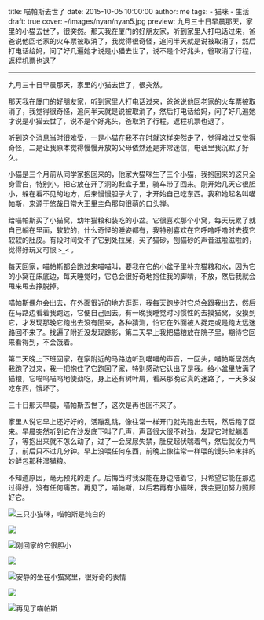 title: 喵帕斯去世了
date: 2015-10-05 10:00:00
author: me
tags:
    - 猫咪
    - 生活
draft: true
cover: -/images/nyan/nyan5.jpg
preview: 九月三十日早晨那天，家里的小猫去世了，很突然。那天我在厦门的好朋友家，听到家里人打电话过来，爸爸说他回老家的火车票被取消了，我觉得很奇怪，追问半天就是说被取消了，然后打电话给妈，问了好几遍她才说是小猫去世了，说不是个好兆头，爸取消了行程，返程机票也退了

---

九月三十日早晨那天，家里的小猫去世了，很突然。

那天我在厦门的好朋友家，听到家里人打电话过来，爸爸说他回老家的火车票被取消了，我觉得很奇怪，追问半天就是说被取消了，然后打电话给妈，问了好几遍她才说是小猫去世了，说不是个好兆头，爸取消了行程，返程机票也退了。

听到这个消息当时很难受，一是小猫在我不在时就这样突然走了，觉得难过又觉得奇怪，二是让我原本觉得慢慢开放的父母依然还是非常迷信，电话里我沉默了好久。

小猫是三个月前从同学家抱回来的，他家大猫咪生了三个小猫，我抱回来的这只全身雪白，特别小。把它放在开了洞的鞋盒子里，骑车带了回来。刚开始几天它很胆小，躲在看不见的地方，后来慢慢胆子大了，才开始自己吃东西。我和她起名叫喵帕斯，来源于悠哉日常大王里主角那句很萌的口头禅。

给喵帕斯买了小猫窝，幼年猫粮和装吃的小盆。它很喜欢那个小窝，每天玩累了就自己躺在里面，软软的，什么奇怪的睡姿都有，我特别喜欢在它呼噜呼噜时去摸它软软的肚皮。有段时间受不了它到处拉屎，买了猫砂，刨猫砂的声音滋啦滋啦的，觉得好玩又可恨 `>_<` 。

每天回家，喵帕斯都会跑过来喵喵叫，要我在它的小盆子里补充猫粮和水，因为它的小窝在床底边，每天睡觉时，它总会很好奇地抱住我的脚啃，不放，然后我就会甩来甩去挣脱掉。

喵帕斯偶尔会出去，在外面很近的地方逛逛，我每天跑步时它总会跟我出去，然后在马路边看着我跑远，它便自己回去。有一晚我睡觉时习惯性的去摸猫窝，没摸到它，才发现那晚它跑出去没有回来，各种猜测，怕它在外面被人捉走或是跑太远迷路回不来了。找遍了附近没发现踪影，第二天早上我把猫粮放在院子里，期待它回来看得到，不会饿着。

第二天晚上下班回家，在家附近的马路边听到喵喵的声音，一回头，喵帕斯居然向我跑了过来，我一把抱住了它跑回了家，特别感动它认出了是我。给小盆里放满了猫粮，它喵呜喵呜地使劲吃，身上还有树叶屑，看来那晚它真的迷路了，一天多没吃东西，饿坏了。

三十日那天早晨，喵帕斯去世了，这次是再也回不来了。

家里人说它早上还好好的，活蹦乱跳，像往常一样开门就先跑出去玩，然后跑了回来。早晨突然听到它在沙发底下叫了几声，声音很大很不对劲，发现它时就躺着了，等抱出来就不怎么动了，过了一会屎尿失禁，肚皮起伏喘着气，然后就没力气了，前后只不过几分钟。早上没喂任何东西，前晚上像往常一样喂的馒头碎末拌的妙鲜包那种湿猫粮。

不知道原因，毫无预兆的走了。后悔当时我没能在身边陪着它，只希望它能在那边过得好，没有任何痛苦。再见了，喵帕斯，以后若再有小猫咪，我会更加努力照顾好它。

![三只小猫咪，喵帕斯是纯白的](-/images/nyan/nyan1.jpg)

![](-/images/nyan/nyan2.jpg)

![刚回家的它很胆小](-/images/nyan/nyan3.jpg)

![](-/images/nyan/nyan4.jpg)

![安静的坐在小猫窝里，很好奇的表情](-/images/nyan/nyan5.jpg)

![](-/images/nyan/nyan6.jpg)

![再见了喵帕斯](-/images/nyan/nyan7.jpg)
